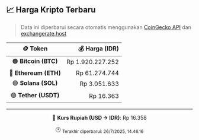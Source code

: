 

<!-- HARGA_KRIPTO -->
## 📈 Harga Kripto Terbaru

> Data ini diperbarui secara otomatis menggunakan [CoinGecko API](https://www.coingecko.com/) dan [exchangerate.host](https://exchangerate.host/)

<div align="center">

| 🪙 Token | 💰 Harga (IDR) |
|:------:|---------------:|
| 🟠 **Bitcoin (BTC)**   | Rp 1.920.227.252 |
| 🔵 **Ethereum (ETH)**  | Rp 61.274.744 |
| 🟣 **Solana (SOL)**    | Rp 3.051.633 |
| 🟢 **Tether (USDT)**   | Rp 16.363 |

---

💱 **Kurs Rupiah (USD → IDR)**: Rp 16.358

🕒 <sub>Terakhir diperbarui: 26/7/2025, 14.46.16</sub>

</div>
<!-- /HARGA_KRIPTO -->